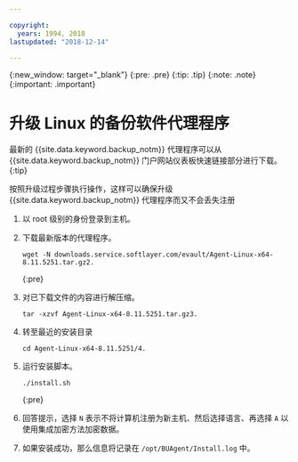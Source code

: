 ```yaml
---

copyright:
  years: 1994, 2018
lastupdated: "2018-12-14"

---
```

{:new_window: target="_blank"}
{:pre: .pre}
{:tip: .tip}
{:note: .note}
{:important: .important}

# 升级 Linux 的备份软件代理程序

最新的 {{site.data.keyword.backup_notm}} 代理程序可以从 {{site.data.keyword.backup_notm}} 门户网站仪表板快速链接部分进行下载。
{:tip}

按照升级过程步骤执行操作，这样可以确保升级  {{site.data.keyword.backup_notm}} 代理程序而又不会丢失注册

1. 以 root 级别的身份登录到主机。
2. 下载最新版本的代理程序。
   ```
   wget -N downloads.service.softlayer.com/evault/Agent-Linux-x64-8.11.5251.tar.gz2.
   ```
   {:pre}

3. 对已下载文件的内容进行解压缩。

   ```
   tar -xzvf Agent-Linux-x64-8.11.5251.tar.gz3.
   ```
4. 转至最近的安装目录
   ```
   cd Agent-Linux-x64-8.11.5251/4.
   ```

5. 运行安装脚本。
   ```
   ./install.sh
   ```
   {:pre}

6. 回答提示，选择 `N` 表示不将计算机注册为新主机、然后选择语言、再选择 `A` 以使用集成加密方法加密数据。

7. 如果安装成功，那么信息将记录在 `/opt/BUAgent/Install.log` 中。
